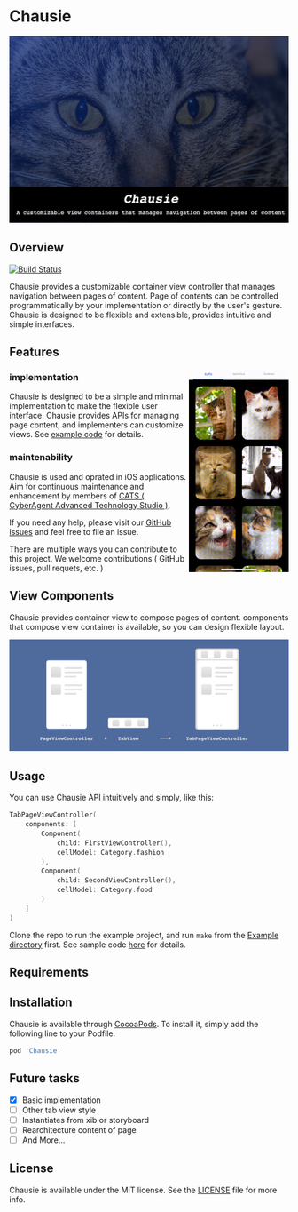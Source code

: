 # Chausie

<p align="center">
  <img src="https://github.com/shoheiyokoyama/Assets/blob/master/Chausie/logo.png">
</p>

## Overview

[![Build Status](https://travis-ci.com/shoheiyokoyama/Chausie.svg?token=rAZs4BnTUj9YBp8dsHR8&branch=master)](https://travis-ci.com/shoheiyokoyama/Chausie)

Chausie provides a customizable container view controller that manages navigation between pages of content. Page of contents can be controlled programmatically by your implementation or directly by the user's gesture. Chausie is designed to be flexible and extensible, provides intuitive and simple interfaces.

## Features

<img src="https://github.com/shoheiyokoyama/Assets/blob/master/Chausie/example.gif" width=180 align="right">

### implementation

Chausie is designed to be a simple and minimal implementation to make the flexible user interface. Chausie provides APIs for managing page content, and implementers can customize views. See [example code](https://github.com/shoheiyokoyama/Chausie/tree/master/Examples/ChausieExample) for details.

### maintenability

Chausie is used and oprated in iOS applications. Aim for continuous maintenance and enhancement by members of [CATS ( CyberAgent Advanced Technology Studio )](https://github.com/cats-oss).

If you need any help, please visit our [GitHub issues](https://github.com/shoheiyokoyama/Chausie/issues) and feel free to file an issue.

There are multiple ways you can contribute to this project. We welcome contributions ( GitHub issues, pull requets, etc. )

## View Components

Chausie provides container view to compose pages of content. components that compose view container is available, so you can design flexible layout.

<p align="center">
  <img src="https://github.com/shoheiyokoyama/Assets/blob/master/Chausie/components.png">
</p>

## Usage

You can use Chausie API intuitively and simply, like this:

```swift
TabPageViewController(
    components: [
        Component(
            child: FirstViewController(),
            cellModel: Category.fashion
        ),
        Component(
            child: SecondViewController(),
            cellModel: Category.food
        )
    ]
)
```

Clone the repo to run the example project, and run `make` from the [Example directory](https://github.com/shoheiyokoyama/Chausie/tree/master/Examples/ChausieExample) first.
See sample code [here](https://github.com/shoheiyokoyama/Chausie/tree/master/Examples/ChausieExample/ChausieExample) for details.

## Requirements

## Installation

Chausie is available through [CocoaPods](https://cocoapods.org). To install
it, simply add the following line to your Podfile:

```ruby
pod 'Chausie'
```

## Future tasks

- [x] Basic implementation 
- [ ] Other tab view style
- [ ] Instantiates from xib or storyboard
- [ ] Rearchitecture content of page
- [ ] And More...

## License

Chausie is available under the MIT license. See the [LICENSE](https://github.com/shoheiyokoyama/Chausie/tree/master/LICENSE) file for more info.
